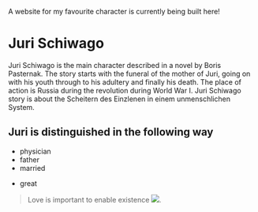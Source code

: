 A website for my favourite character is currently being built here!
# Juri Schiwago
Juri Schiwago is the main character described in a novel by Boris Pasternak. The story starts with the funeral of the mother of Juri, going on with his youth through to his adultery and finally his death. The place of action is Russia during the revolution during World War I. Juri Schiwago story is about the Scheitern des Einzlenen in einem unmenschlichen System.
## Juri is distinguished in the following way
* physician
* father
* married
+ great
> Love is important to enable existence
<img src="https://moviepilot.de/movies/doktor-schiwago"/>. 